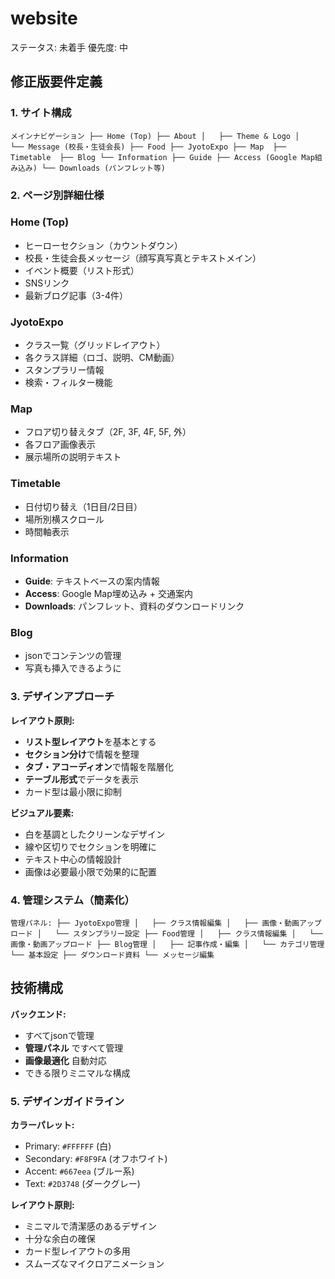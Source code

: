 # website

ステータス: 未着手
優先度: 中

## 修正版要件定義

### **1. サイト構成**

`メインナビゲーション
├── Home (Top)
├── About
│   ├── Theme & Logo
│   └── Message (校長・生徒会長)
├── Food
├── JyotoExpo
├── Map 
├── Timetable 
├── Blog
└── Information
    ├── Guide
    ├── Access (Google Map組み込み)
    └── Downloads (パンフレット等)`

### **2. ページ別詳細仕様**

### **Home (Top)**

- ヒーローセクション（カウントダウン）
- 校長・生徒会長メッセージ（顔写真写真とテキストメイン）
- イベント概要（リスト形式）
- SNSリンク
- 最新ブログ記事（3-4件）

### **JyotoExpo**

- クラス一覧（グリッドレイアウト）
- 各クラス詳細（ロゴ、説明、CM動画）
- スタンプラリー情報
- 検索・フィルター機能

### **Map**

- フロア切り替えタブ（2F, 3F, 4F, 5F, 外）
- 各フロア画像表示
- 展示場所の説明テキスト

### **Timetable**

- 日付切り替え（1日目/2日目）
- 場所別横スクロール
- 時間軸表示

### **Information**

- **Guide**: テキストベースの案内情報
- **Access**: Google Map埋め込み + 交通案内
- **Downloads**: パンフレット、資料のダウンロードリンク

### **Blog**

- jsonでコンテンツの管理
- 写真も挿入できるように

### **3. デザインアプローチ**

**レイアウト原則:**

- **リスト型レイアウト**を基本とする
- **セクション分け**で情報を整理
- **タブ・アコーディオン**で情報を階層化
- **テーブル形式**でデータを表示
- カード型は最小限に抑制

**ビジュアル要素:**

- 白を基調としたクリーンなデザイン
- 線や区切りでセクションを明確に
- テキスト中心の情報設計
- 画像は必要最小限で効果的に配置

### **4. 管理システム（簡素化）**

`管理パネル:
├── JyotoExpo管理
│   ├── クラス情報編集
│   ├── 画像・動画アップロード
│   └── スタンプラリー設定
├── Food管理
│   ├── クラス情報編集
│   └── 画像・動画アップロード
├── Blog管理
│   ├── 記事作成・編集
│   └── カテゴリ管理
└── 基本設定
    ├── ダウンロード資料
    └── メッセージ編集`

## 技術構成

**バックエンド:**

- すべてjsonで管理
- **管理パネル** ですべて管理
- **画像最適化** 自動対応
- できる限りミニマルな構成

### **5. デザインガイドライン**

**カラーパレット:**

- Primary: `#FFFFFF` (白)
- Secondary: `#F8F9FA` (オフホワイト)
- Accent: `#667eea` (ブルー系)
- Text: `#2D3748` (ダークグレー)

**レイアウト原則:**

- ミニマルで清潔感のあるデザイン
- 十分な余白の確保
- カード型レイアウトの多用
- スムーズなマイクロアニメーション